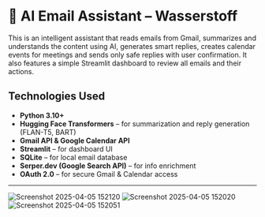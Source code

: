 # 🤖 AI Email Assistant – Wasserstoff

This is an intelligent assistant that reads emails from Gmail, summarizes and understands the content using AI, generates smart replies, creates calendar events for meetings and sends only safe replies with user confirmation. It also features a simple Streamlit dashboard to review all emails and their actions.


## Technologies Used

- **Python 3.10+**
- **Hugging Face Transformers** – for summarization and reply generation (FLAN-T5, BART)
- **Gmail API & Google Calendar API**
- **Streamlit** – for dashboard UI
- **SQLite** – for local email database
- **Serper.dev (Google Search API)** – for info enrichment
- **OAuth 2.0** – for secure Gmail & Calendar access

---



![Screenshot 2025-04-05 152120](https://github.com/user-attachments/assets/2f70df0a-45b3-4ed5-ac6d-b5b3b39342e1)
![Screenshot 2025-04-05 152020](https://github.com/user-attachments/assets/a4b39b22-041f-4753-be0e-0bd9c7335b6a)
![Screenshot 2025-04-05 152051](https://github.com/user-attachments/assets/07d29f17-0d46-4483-a237-40eb5639f3ad)

